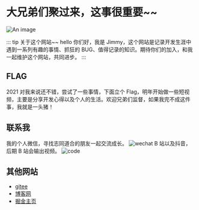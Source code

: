 # 大兄弟们聚过来，这事很重要~~

![An image](/assets/bg.jpg)

::: tip 关于这个网站~~
hello 你们好，我是 Jimmy，这个网站是记录开发生涯中遇到一系列有趣的事情、抓狂的 BUG、值得记录的知识。期待你们的加入，和我一起维护这个网站，共同进步。
:::

## FLAG

2021 对我来说还不错，尝试了一些事情，下面立个 Flag，明年开始做一些短视频，主要是分享开发心得以及个人的生活。欢迎兄弟们监督，如果我完不成这件事，我就是一头猪！

## 联系我

我的个人微信，寻找志同道合的朋友一起交流成长。
![wechat](/assets/wechat.jpg)
B 站以及抖音，后期 B 站会输出视频。
![code](/assets/code.jpg)

## 其他网站

- [gitee](https://gitee.com/jimmyxuexue)
- [博客网](https://github.com/Jimmylxue/blog)
- [掘金主页](https://juejin.cn/user/2296218359183918)

<!-- ::: warning
This is a warning
:::

::: danger
This is a dangerous warning
:::

::: danger STOP
Danger zone, do not proceed
::: -->

<!-- <img :src="$withBase('/bg.jpg')" alt="foo" /> -->

<!-- ```html
<img :src="$withBase('/bg.jpg')" alt="foo" />
```

```js{4}
export default {
  data () {
    return {
      msg: 'Highlighted!'
    }
  }
}
``` -->
